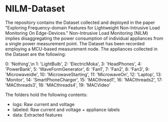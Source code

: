 # NILM-Dataset

The repository contains the Dataset collected and deployed in the paper "Exploring Frequency-domain Features for Lightweight Non-Intrusive Load Monitoring On Edge-Devices."
Non-Intrusive Load Monitoring (NILM) implies disaggregating the power consumption of individual appliances from a single power measurement point. 
The Dataset has been recorded employing a MCU-based measurement node. 
The appliances collected in the Dataset are the following:

 0: 'Nothing',\n
 1: 'LightBulb',
 2: 'ElectricMoka',
 3: 'HeadPhones',
 4: 'PowerBank',
 5: 'WaveFormGenerator',
 6: 'Fan1',
 7: 'Fan2',
 8: 'Fan3',
 9: 'Microwaveidle',
10: 'MicrowaveStarting',
11: 'MicrowaveOn',
12: 'Laptop',
13: 'Monitor',
14: 'SmartPhoneCharger',
15: 'MACthread1',
16: 'MACthreads2',
17: 'MACthreads3',
18: 'MACthreads4',
19: 'MACVideo'

The folders hold the following contents:

- logs: Raw current and voltage 
- labeled: Raw current and voltage + appliance labels
- data: Extracted features
